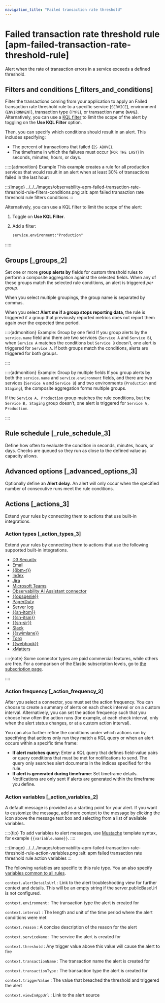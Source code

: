 ```yaml
---
navigation_title: "Failed transaction rate threshold"
---
```


# Failed transaction rate threshold rule [apm-failed-transaction-rate-threshold-rule]


Alert when the rate of transaction errors in a service exceeds a defined threshold.


## Filters and conditions [_filters_and_conditions]

Filter the transactions coming from your application to apply an Failed transaction rate threshold rule to a specific service (`SERVICE`), environment (`ENVIRONMENT`), transaction type (`TYPE`), or transaction name (`NAME`). Alternatively, you can use a [KQL filter](../../../explore-analyze/query-filter/languages/kql.md) to limit the scope of the alert by toggling on the **Use KQL Filter** option.

Then, you can specify which conditions should result in an alert. This includes specifying:

* The percent of transactions that failed (`IS ABOVE`).
* The timeframe in which the failures must occur (`FOR THE LAST`) in seconds, minutes, hours, or days.

:::::{admonition} Example
This example creates a rule for all production services that would result in an alert when at least 30% of transactions failed in the last hour:

:::{image} ../../../images/observability-apm-failed-transaction-rate-threshold-rule-filters-conditions.png
:alt: apm failed transaction rate threshold rule filters conditions
:::

Alternatively, you can use a KQL filter to limit the scope of the alert:

1. Toggle on **Use KQL Filter**.
2. Add a filter:

    ```txt
    service.environment:"Production"
    ```


:::::



## Groups [_groups_2]

Set one or more **group alerts by** fields for custom threshold rules to perform a composite aggregation against the selected fields. When any of these groups match the selected rule conditions, an alert is triggered *per group*.

When you select multiple groupings, the group name is separated by commas.

When you select **Alert me if a group stops reporting data**, the rule is triggered if a group that previously reported metrics does not report them again over the expected time period.

::::{admonition} Example: Group by one field
If you group alerts by the `service.name` field and there are two services (`Service A` and `Service B`), when `Service A` matches the conditions but `Service B` doesn’t, one alert is triggered for `Service A`. If both groups match the conditions, alerts are triggered for both groups.

::::


::::{admonition} Example: Group by multiple fields
If you group alerts by both the `service.name` and `service.environment` fields, and there are two services (`Service A` and `Service B`) and two environments (`Production` and `Staging`), the composite aggregation forms multiple groups.

If the `Service A, Production` group matches the rule conditions, but the `Service B, Staging` group doesn’t, one alert is triggered for `Service A, Production`.

::::



## Rule schedule [_rule_schedule_3]

Define how often to evaluate the condition in seconds, minutes, hours, or days. Checks are queued so they run as close to the defined value as capacity allows.


## Advanced options [_advanced_options_3]

Optionally define an **Alert delay**. An alert will only occur when the specified number of consecutive runs meet the rule conditions.


## Actions [_actions_3]

Extend your rules by connecting them to actions that use built-in integrations.


### Action types [_action_types_3]

Extend your rules by connecting them to actions that use the following supported built-in integrations.

* [D3 Security](https://www.elastic.co/guide/en/kibana/current/d3security-action-type.html)
* [Email](https://www.elastic.co/guide/en/kibana/current/email-action-type.html)
* [{{ibm-r}}](https://www.elastic.co/guide/en/kibana/current/resilient-action-type.html)
* [Index](https://www.elastic.co/guide/en/kibana/current/index-action-type.html)
* [Jira](https://www.elastic.co/guide/en/kibana/current/jira-action-type.html)
* [Microsoft Teams](https://www.elastic.co/guide/en/kibana/current/teams-action-type.html)
* [Observability AI Assistant connector](https://www.elastic.co/guide/en/kibana/current/obs-ai-assistant-action-type.html)
* [{{opsgenie}}](https://www.elastic.co/guide/en/kibana/current/opsgenie-action-type.html)
* [PagerDuty](https://www.elastic.co/guide/en/kibana/current/pagerduty-action-type.html)
* [Server log](https://www.elastic.co/guide/en/kibana/current/server-log-action-type.html)
* [{{sn-itom}}](https://www.elastic.co/guide/en/kibana/current/servicenow-itom-action-type.html)
* [{{sn-itsm}}](https://www.elastic.co/guide/en/kibana/current/servicenow-action-type.html)
* [{{sn-sir}}](https://www.elastic.co/guide/en/kibana/current/servicenow-sir-action-type.html)
* [Slack](https://www.elastic.co/guide/en/kibana/current/slack-action-type.html)
* [{{swimlane}}](https://www.elastic.co/guide/en/kibana/current/swimlane-action-type.html)
* [Torq](https://www.elastic.co/guide/en/kibana/current/torq-action-type.html)
* [{{webhook}}](https://www.elastic.co/guide/en/kibana/current/webhook-action-type.html)
* [xMatters](https://www.elastic.co/guide/en/kibana/current/xmatters-action-type.html)

::::{note}
Some connector types are paid commercial features, while others are free. For a comparison of the Elastic subscription levels, go to [the subscription page](https://www.elastic.co/subscriptions).

::::



### Action frequency [_action_frequency_3]

After you select a connector, you must set the action frequency. You can choose to create a summary of alerts on each check interval or on a custom interval. Alternatively, you can set the action frequency such that you choose how often the action runs (for example, at each check interval, only when the alert status changes, or at a custom action interval).

You can also further refine the conditions under which actions run by specifying that actions only run they match a KQL query or when an alert occurs within a specific time frame:

* **If alert matches query**: Enter a KQL query that defines field-value pairs or query conditions that must be met for notifications to send. The query only searches alert documents in the indices specified for the rule.
* **If alert is generated during timeframe**: Set timeframe details. Notifications are only sent if alerts are generated within the timeframe you define.


### Action variables [_action_variables_2]

A default message is provided as a starting point for your alert. If you want to customize the message, add more context to the message by clicking the icon above the message text box and selecting from a list of available variables.

::::{tip}
To add variables to alert messages, use [Mustache](https://mustache.github.io/) template syntax, for example `{{variable.name}}`.
::::


:::{image} ../../../images/observability-apm-failed-transaction-rate-threshold-rule-action-variables.png
:alt: apm failed transaction rate threshold rule action variables
:::

The following variables are specific to this rule type. You an also specify [variables common to all rules](../../../explore-analyze/alerts/kibana/rule-action-variables.md).

`context.alertDetailsUrl`
:   Link to the alert troubleshooting view for further context and details. This will be an empty string if the server.publicBaseUrl is not configured.

`context.environment`
:   The transaction type the alert is created for

`context.interval`
:   The length and unit of the time period where the alert conditions were met

`context.reason`
:   A concise description of the reason for the alert

`context.serviceName`
:   The service the alert is created for

`context.threshold`
:   Any trigger value above this value will cause the alert to fire

`context.transactionName`
:   The transaction name the alert is created for

`context.transactionType`
:   The transaction type the alert is created for

`context.triggerValue`
:   The value that breached the threshold and triggered the alert

`context.viewInAppUrl`
:   Link to the alert source

